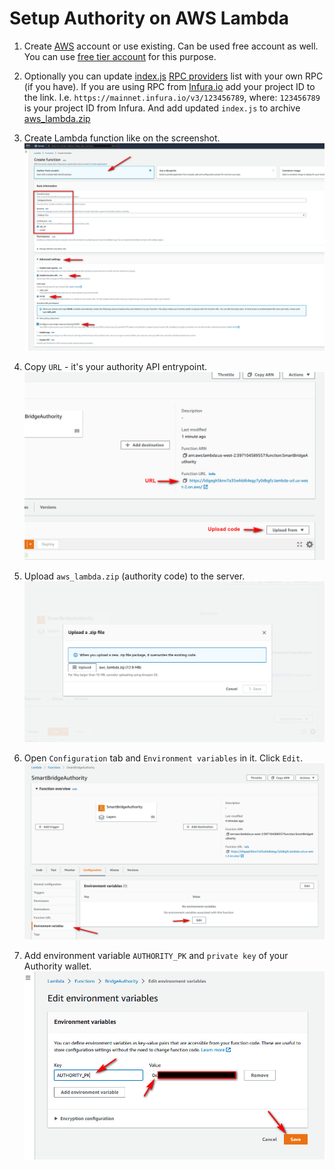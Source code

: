 # Setup Authority on AWS Lambda

1. Create [AWS](https://aws.amazon.com/) account or use existing. Can be used free account as well. You can use [free tier account](https://analyticshut.com/create-aws-account/) for this purpose.

2. Optionally you can update [index.js](https://github.com/Degenswap/Bridge/blob/master/AWS_Lambda/index.js) [RPC providers](https://github.com/yuriy77k/CallistoBridge/blob/f73fccc5232f5e987f163a1fa745d34a1f6a6869/server/AWS_Lambda/index.js#L38-L48) list with your own RPC (if you have). If you are using RPC from [Infura.io](https://github.com/yuriy77k/CallistoBridge/blob/f73fccc5232f5e987f163a1fa745d34a1f6a6869/server/AWS_Lambda/index.js#L44-L45) add your project ID to the link. I.e. `https://mainnet.infura.io/v3/123456789`, where: `123456789` is your project ID from Infura. 
And add updated `index.js` to archive [aws_lambda.zip](./aws_lambda.zip)

3. Create Lambda function like on the screenshot.
![Create Lambda Function](./lambda1.jpg)

4. Copy `URL` - it's your authority API entrypoint. 
![API URL](./lambda2.jpg)

5. Upload `aws_lambda.zip` (authority code) to the server.
![Upload aws_lambda.zip](./lambda3.jpg)

6. Open `Configuration` tab and `Environment variables` in it. Click `Edit`.
![Environment variables](./lambda4.jpg)

7. Add environment variable `AUTHORITY_PK` and `private key` of your Authority wallet.
![AUTHORITY_PK environment variables](./lambda5.jpg)

